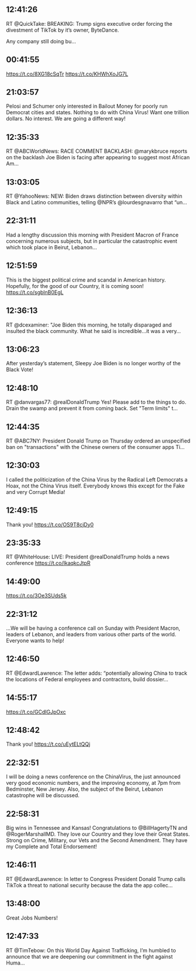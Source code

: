 ## 12:41:26
RT @QuickTake: BREAKING: Trump signs executive order forcing the divestment of TikTok by it’s owner, ByteDance.

Any company still doing bu…
## 00:41:55
https://t.co/8XG18cSqTr https://t.co/KHWhXoJG7L
## 21:03:57
Pelosi and Schumer only interested in Bailout Money for poorly run Democrat cities and states. Nothing to do with China Virus! Want one trillion dollars. No interest. We are going a different way!
## 12:35:33
RT @ABCWorldNews: RACE COMMENT BACKLASH: @marykbruce reports on the backlash Joe Biden is facing after appearing to suggest most African Am…
## 13:03:05
RT @YahooNews: NEW: Biden draws distinction between diversity within Black and Latino communities, telling @NPR’s @lourdesgnavarro that “un…
## 22:31:11
Had a lengthy discussion this morning with President Macron of France concerning numerous subjects, but in particular the catastrophic event which took place in Beirut, Lebanon...
## 12:51:59
This is the biggest political crime and scandal in American history. Hopefully, for the good of our Country, it is coming soon! https://t.co/sgblnB0EgL
## 12:36:13
RT @dcexaminer: "Joe Biden this morning, he totally disparaged and insulted the black community. What he said is incredible...it was a very…
## 13:06:23
After yesterday’s statement, Sleepy Joe Biden is no longer worthy of the Black Vote!
## 12:48:10
RT @danvargas77: @realDonaldTrump Yes! Please add to the things to do. Drain the swamp and prevent it from coming back. Set "Term limits" t…
## 12:44:35
RT @ABC7NY: President Donald Trump on Thursday ordered an unspecified ban on "transactions" with the Chinese owners of the consumer apps Ti…
## 12:30:03
I called the politicization of the China Virus by the Radical Left Democrats a Hoax, not the China Virus itself. Everybody knows this except for the Fake and very Corrupt Media!
## 12:49:15
Thank you! https://t.co/OS9T8cjDy0
## 23:35:33
RT @WhiteHouse: LIVE: President @realDonaldTrump holds a news conference https://t.co/IkaqkcJtpR
## 14:49:00
https://t.co/3Oe3SUds5k
## 22:31:12
...We will be having a conference call on Sunday with President Macron, leaders of Lebanon, and leaders from various other parts of the world. Everyone wants to help!
## 12:46:50
RT @EdwardLawrence: The letter adds: “potentially allowing China to track the locations of Federal employees and contractors, build dossier…
## 14:55:17
https://t.co/GCdlGJpOxc
## 12:48:42
Thank you! https://t.co/uEytELtQQj
## 22:32:51
I will be doing a news conference on the ChinaVirus, the just announced very good economic numbers, and the improving economy, at 7pm from Bedminster, New Jersey. Also, the subject of the Beirut, Lebanon catastrophe will be discussed.
## 22:58:31
Big wins in Tennessee and Kansas! Congratulations to @BillHagertyTN and @RogerMarshallMD. They love our Country and they love their Great States. Strong on Crime, Military, our Vets and the Second Amendment. They have my Complete and Total Endorsement!
## 12:46:11
RT @EdwardLawrence: In letter to Congress President Donald Trump calls TikTok a threat to national security because the data the app collec…
## 13:48:00
Great Jobs Numbers!
## 12:47:33
RT @TimTebow: On this World Day Against Trafficking, I’m humbled to announce that we are deepening our commitment in the fight against Huma…
